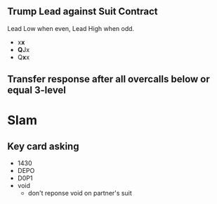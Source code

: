 ## Trump Lead against Suit Contract

Lead Low when even, Lead High when odd.
- x**x**
- **Q**Jx
- Q**x**x

## Transfer response after all overcalls below or equal 3-level

# Slam
## Key card asking
- 1430
- DEPO
- D0P1
- void
    + don't reponse void on partner's suit
